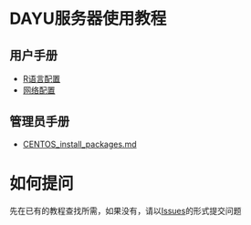 # DAYU服务器使用教程

## 用户手册
- [R语言配置](R.md)
- [网络配置](网络配置.md)

## 管理员手册
- [CENTOS_install_packages.md](CENTOS_install_packages)

# 如何提问

先在已有的教程查找所需，如果没有，请以[Issues](https://github.com/CUG-atmos/centos-config/issues)的形式提交问题
